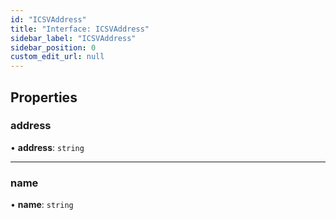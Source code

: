 ```yaml
---
id: "ICSVAddress"
title: "Interface: ICSVAddress"
sidebar_label: "ICSVAddress"
sidebar_position: 0
custom_edit_url: null
---
```


## Properties

### address

• **address**: `string`

___

### name

• **name**: `string`
